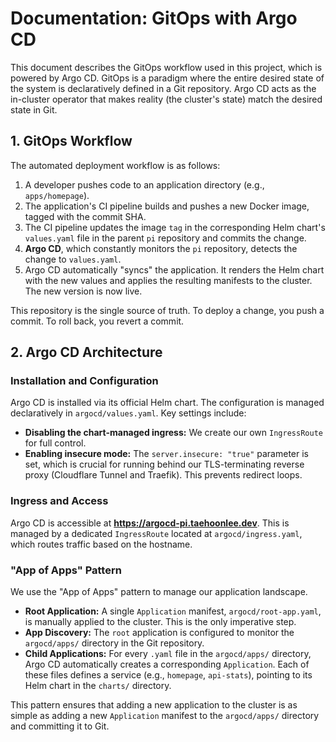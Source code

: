 # Documentation: GitOps with Argo CD

This document describes the GitOps workflow used in this project, which is powered by Argo CD. GitOps is a paradigm where the entire desired state of the system is declaratively defined in a Git repository. Argo CD acts as the in-cluster operator that makes reality (the cluster's state) match the desired state in Git.

## 1. GitOps Workflow

The automated deployment workflow is as follows:

1.  A developer pushes code to an application directory (e.g., `apps/homepage`).
2.  The application's CI pipeline builds and pushes a new Docker image, tagged with the commit SHA.
3.  The CI pipeline updates the image `tag` in the corresponding Helm chart's `values.yaml` file in the parent `pi` repository and commits the change.
4.  **Argo CD**, which constantly monitors the `pi` repository, detects the change to `values.yaml`.
5.  Argo CD automatically "syncs" the application. It renders the Helm chart with the new values and applies the resulting manifests to the cluster. The new version is now live.

This repository is the single source of truth. To deploy a change, you push a commit. To roll back, you revert a commit.

## 2. Argo CD Architecture

### Installation and Configuration
Argo CD is installed via its official Helm chart. The configuration is managed declaratively in `argocd/values.yaml`. Key settings include:
-   **Disabling the chart-managed ingress:** We create our own `IngressRoute` for full control.
-   **Enabling insecure mode:** The `server.insecure: "true"` parameter is set, which is crucial for running behind our TLS-terminating reverse proxy (Cloudflare Tunnel and Traefik). This prevents redirect loops.

### Ingress and Access
Argo CD is accessible at **https://argocd-pi.taehoonlee.dev**. This is managed by a dedicated `IngressRoute` located at `argocd/ingress.yaml`, which routes traffic based on the hostname.

### "App of Apps" Pattern
We use the "App of Apps" pattern to manage our application landscape.
-   **Root Application:** A single `Application` manifest, `argocd/root-app.yaml`, is manually applied to the cluster. This is the only imperative step.
-   **App Discovery:** The `root` application is configured to monitor the `argocd/apps/` directory in the Git repository.
-   **Child Applications:** For every `.yaml` file in the `argocd/apps/` directory, Argo CD automatically creates a corresponding `Application`. Each of these files defines a service (e.g., `homepage`, `api-stats`), pointing to its Helm chart in the `charts/` directory.

This pattern ensures that adding a new application to the cluster is as simple as adding a new `Application` manifest to the `argocd/apps/` directory and committing it to Git.

